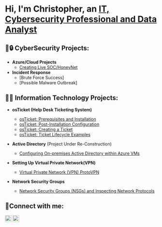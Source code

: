 <h1>Hi, I'm Christopher, an <a href="https://www.linkedin.com/in/christopher-dunwoody-5632b0176/">IT, Cybersecurity Professional and Data Analyst</a></h1>

<h2>🛜🔒 CyberSecurity Projects:</h2>

- <b>Azure/Cloud Projects </b>
  - [Creating Live SOC/HoneyNet](https://github.com/MisterDunwoody/CloudSOC)
- <b>Incident Response </b>
  - [Brute Force Success]
  - [Possible Malware Outbreak]
<h2>👨‍💻 Information Technology Projects:</h2>

- <b>osTicket (Help Desk Ticketing System)</b>
  - [osTicket: Prerequisites and Installation](https://github.com/MisterDunwoody/osTicket-Pre-Req)
  - [osTicket: Post-Installation Configuration](https://github.com/MisterDunwoody/osTicket)
  - [osTicket: Creating a Ticket](https://github.com/MisterDunwoody/CreatingTicketsinOs......Ticket)
  - [osTicket: Ticket Lifecycle Examples](https://github.com/MisterDunwoody/osTicket-Ticket-Lifestyle)

- <b>Active Directory</b> (Project Under Re-Construction)
  - [Configuring On-premises Active Directory within Azure VMs](https://github.com/MisterDunwoody/Configure-AD-VM)

- <b>Setting Up Virtual Private Network(VPN)</b>
  - [Virtual Private Network (VPN) ProtoVPN](https://github.com/MisterDunwoody/Installing-a-VPN)

- <b>Network Security Groups</b>
  - [Network Security Groups (NSGs) and Inspecting Network Protocols](https://github.com/MisterDunwoody/AzureVM-NW-Protocols)
<h2>🤳Connect with me:</h2>

[<img align="left" alt="Josh | LinkedIn" width="22px" src="https://cdn.jsdelivr.net/npm/simple-icons@v3/icons/linkedin.svg" />][linkedin]
[<img align="left" alt="Josh | Instagram" width="22px" src="https://cdn.jsdelivr.net/npm/simple-icons@v3/icons/instagram.svg" />][instagram]


[instagram]: https://www.instagram.com/misterdunwoody
[linkedin]: https://www.linkedin.com/in/christopher-dunwoody-5632b0176

